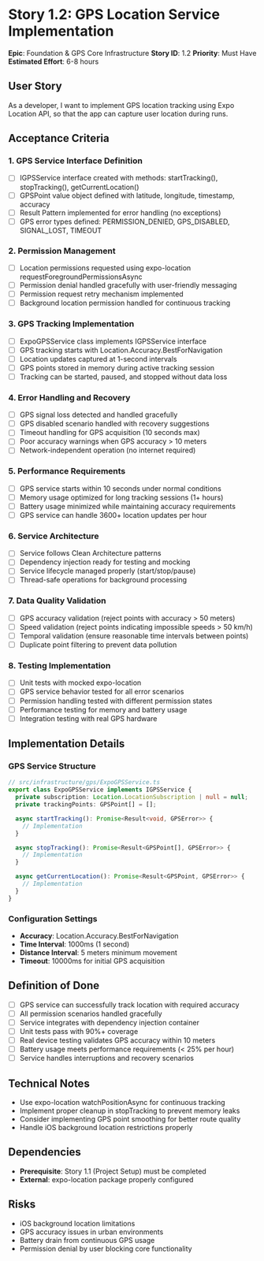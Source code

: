 # Story 1.2: GPS Location Service Implementation

**Epic**: Foundation & GPS Core Infrastructure
**Story ID**: 1.2
**Priority**: Must Have
**Estimated Effort**: 6-8 hours

## User Story

As a developer,
I want to implement GPS location tracking using Expo Location API,
so that the app can capture user location during runs.

## Acceptance Criteria

### 1. GPS Service Interface Definition
- [ ] IGPSService interface created with methods: startTracking(), stopTracking(), getCurrentLocation()
- [ ] GPSPoint value object defined with latitude, longitude, timestamp, accuracy
- [ ] Result Pattern implemented for error handling (no exceptions)
- [ ] GPS error types defined: PERMISSION_DENIED, GPS_DISABLED, SIGNAL_LOST, TIMEOUT

### 2. Permission Management
- [ ] Location permissions requested using expo-location requestForegroundPermissionsAsync
- [ ] Permission denial handled gracefully with user-friendly messaging
- [ ] Permission request retry mechanism implemented
- [ ] Background location permission handled for continuous tracking

### 3. GPS Tracking Implementation
- [ ] ExpoGPSService class implements IGPSService interface
- [ ] GPS tracking starts with Location.Accuracy.BestForNavigation
- [ ] Location updates captured at 1-second intervals
- [ ] GPS points stored in memory during active tracking session
- [ ] Tracking can be started, paused, and stopped without data loss

### 4. Error Handling and Recovery
- [ ] GPS signal loss detected and handled gracefully
- [ ] GPS disabled scenario handled with recovery suggestions
- [ ] Timeout handling for GPS acquisition (10 seconds max)
- [ ] Poor accuracy warnings when GPS accuracy > 10 meters
- [ ] Network-independent operation (no internet required)

### 5. Performance Requirements
- [ ] GPS service starts within 10 seconds under normal conditions
- [ ] Memory usage optimized for long tracking sessions (1+ hours)
- [ ] Battery usage minimized while maintaining accuracy requirements
- [ ] GPS service can handle 3600+ location updates per hour

### 6. Service Architecture
- [ ] Service follows Clean Architecture patterns
- [ ] Dependency injection ready for testing and mocking
- [ ] Service lifecycle managed properly (start/stop/pause)
- [ ] Thread-safe operations for background processing

### 7. Data Quality Validation
- [ ] GPS accuracy validation (reject points with accuracy > 50 meters)
- [ ] Speed validation (reject points indicating impossible speeds > 50 km/h)
- [ ] Temporal validation (ensure reasonable time intervals between points)
- [ ] Duplicate point filtering to prevent data pollution

### 8. Testing Implementation
- [ ] Unit tests with mocked expo-location
- [ ] GPS service behavior tested for all error scenarios
- [ ] Permission handling tested with different permission states
- [ ] Performance testing for memory and battery usage
- [ ] Integration testing with real GPS hardware

## Implementation Details

### GPS Service Structure
```typescript
// src/infrastructure/gps/ExpoGPSService.ts
export class ExpoGPSService implements IGPSService {
  private subscription: Location.LocationSubscription | null = null;
  private trackingPoints: GPSPoint[] = [];

  async startTracking(): Promise<Result<void, GPSError>> {
    // Implementation
  }

  async stopTracking(): Promise<Result<GPSPoint[], GPSError>> {
    // Implementation
  }

  async getCurrentLocation(): Promise<Result<GPSPoint, GPSError>> {
    // Implementation
  }
}
```

### Configuration Settings
- **Accuracy**: Location.Accuracy.BestForNavigation
- **Time Interval**: 1000ms (1 second)
- **Distance Interval**: 5 meters minimum movement
- **Timeout**: 10000ms for initial GPS acquisition

## Definition of Done

- [ ] GPS service can successfully track location with required accuracy
- [ ] All permission scenarios handled gracefully
- [ ] Service integrates with dependency injection container
- [ ] Unit tests pass with 90%+ coverage
- [ ] Real device testing validates GPS accuracy within 10 meters
- [ ] Battery usage meets performance requirements (< 25% per hour)
- [ ] Service handles interruptions and recovery scenarios

## Technical Notes

- Use expo-location watchPositionAsync for continuous tracking
- Implement proper cleanup in stopTracking to prevent memory leaks
- Consider implementing GPS point smoothing for better route quality
- Handle iOS background location restrictions properly

## Dependencies

- **Prerequisite**: Story 1.1 (Project Setup) must be completed
- **External**: expo-location package properly configured

## Risks

- iOS background location limitations
- GPS accuracy issues in urban environments
- Battery drain from continuous GPS usage
- Permission denial by user blocking core functionality
